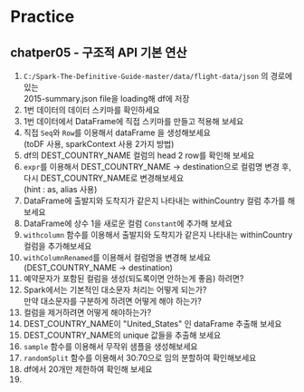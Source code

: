 # Practice
## chatper05 - 구조적 API 기본 연산
1. `C:/Spark-The-Definitive-Guide-master/data/flight-data/json` 의 경로에 있는  
  2015-summary.json file을 loading해 df에 저장
2. 1번 데이터의 데이터 스키마를 확인하세요
3. 1번 데이터에서 DataFrame에 직접 스키마를 만들고 적용해 보세요
4. 직접 `Seq`와 `Row`를 이용해서 dataFrame 을 생성해보세요  
   (toDF 사용, sparkContext 사용 2가지 방법)
5. df의 DEST_COUNTRY_NAME 컬럼의 head 2 row를 확인해 보세요
6. `expr`를 이용해서 DEST_COUNTRY_NAME -> destination으로 컬럼명 변경 후,  다시 DEST_COUNTRY_NAME로 변경해보세요  
(hint : as, alias 사용)
7. DataFrame에 출발지와 도착지가 같은지 나타내는 withinCountry 컬럼 추가를 해보세요
8. DataFrame에 상수 1을 새로운 컬럼 `Constant`에 추가해 보세요
9. `withcolumn` 함수를 이용해서 출발지와 도착지가 같은지 나타내는 withinCountry 컬럼을 추가해보세요
10. `withColumnRenamed`를 이용해서 컬럼명을 변경해 보세요  
    (DEST_COUNTRY_NAME -> destination)
11. 예약문자가 포함된 컬럼을 생성(되도록이면 안하는게 좋음) 하려면? 
12. Spark에서는 기본적인 대소문자 처리는 어떻게 되는가?   
    만약 대소문자를 구분하게 하려면 어떻게 해야 하는가? 
13. 컬럼을 제거하려면 어떻게 해야하는가? 
14. DEST_COUNTRY_NAME이 "United_States" 인 dataFrame 추출해 보세요
15. DEST_COUNTRY_NAME의 unique 값들을 추출해 보세요
16. `sample` 함수를 이용해서 무작위 샘플을 생성해보세요
17. `randomSplit` 함수를 이용해서 30:70으로 임의 분할하여 확인해보세요
18. df에서 20개만 제한하여 확인해 보세요
19. 
